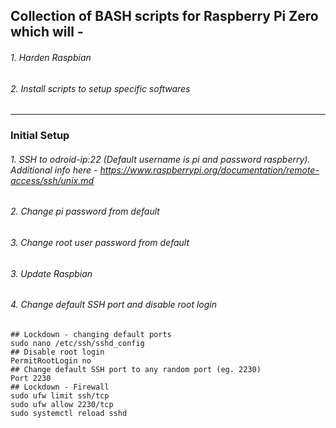 ## Collection of BASH scripts for Raspberry Pi Zero which will -
###### 1. Harden Raspbian
###### 2. Install scripts to setup specific softwares

---

### Initial Setup
###### 1. SSH to odroid-ip:22 (Default username is _pi_ and password _raspberry_). Additional info here - https://www.raspberrypi.org/documentation/remote-access/ssh/unix.md
###### 2. Change pi password from default
###### 3. Change root user password from default
###### 3. Update Raspbian
###### 4. Change default SSH port and disable root login
```shell
## Lockdown - changing default ports
sudo nano /etc/ssh/sshd_config
## Disable root login
PermitRootLogin no
## Change default SSH port to any random port (eg. 2230)
Port 2230
## Lockdown - Firewall 
sudo ufw limit ssh/tcp
sudo ufw allow 2230/tcp
sudo systemctl reload sshd
```
